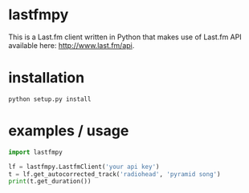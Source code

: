 # lastfmpy
This is a Last.fm client written in Python that makes use of Last.fm API available here: http://www.last.fm/api.

# installation
`python setup.py install`

# examples / usage
```python
import lastfmpy

lf = lastfmpy.LastfmClient('your api key')
t = lf.get_autocorrected_track('radiohead', 'pyramid song')
print(t.get_duration())
```
